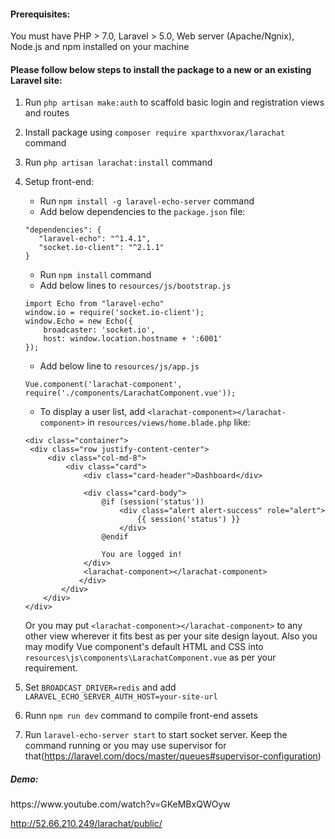<h4>Prerequisites:</h4>
You must have PHP > 7.0, Laravel > 5.0, Web server (Apache/Ngnix), Node.js and npm installed on your machine

<h4>Please follow below steps to install the package to a new or an existing Laravel site:</h4>

1. Run `php artisan make:auth` to scaffold basic login and registration views and routes

2. Install package using `composer require xparthxvorax/larachat` command

3. Run `php artisan larachat:install` command

4. Setup front-end:
   - Run `npm install -g laravel-echo-server` command
   - Add below dependencies to the `package.json` file:
   ```
   "dependencies": {
      "laravel-echo": "^1.4.1",
      "socket.io-client": "^2.1.1"
   }
   ```
   - Run `npm install` command
   - Add below lines to `resources/js/bootstrap.js`
   ```
   import Echo from "laravel-echo"
   window.io = require('socket.io-client');
   window.Echo = new Echo({
       broadcaster: 'socket.io',
       host: window.location.hostname + ':6001'
   });
   ```
   - Add below line to `resources/js/app.js`
   ```
   Vue.component('larachat-component', require('./components/LarachatComponent.vue'));
   ```
   - To display a user list, add `<larachat-component></larachat-component>` in `resources/views/home.blade.php` like:
   ```
   <div class="container">
    <div class="row justify-content-center">
        <div class="col-md-8">
            <div class="card">
                <div class="card-header">Dashboard</div>

                <div class="card-body">
                    @if (session('status'))
                        <div class="alert alert-success" role="alert">
                            {{ session('status') }}
                        </div>
                    @endif

                    You are logged in!
                </div>
                <larachat-component></larachat-component>
               </div>
           </div>
       </div>
   </div>
   ```
      Or you may put `<larachat-component></larachat-component>` to any other view wherever it fits best as per your site design layout.       Also you may modify Vue component's default HTML and CSS into `resources\js\components\LarachatComponent.vue` as per your               requirement.

5. Set `BROADCAST_DRIVER=redis` and add `LARAVEL_ECHO_SERVER_AUTH_HOST=your-site-url`

6. Runn `npm run dev` command to compile front-end assets 

7. Run `laravel-echo-server start` to start socket server. Keep the command running or you may use supervisor for that(https://laravel.com/docs/master/queues#supervisor-configuration)

<h5>Demo:</h5>
https://www.youtube.com/watch?v=GKeMBxQWOyw

http://52.66.210.249/larachat/public/
